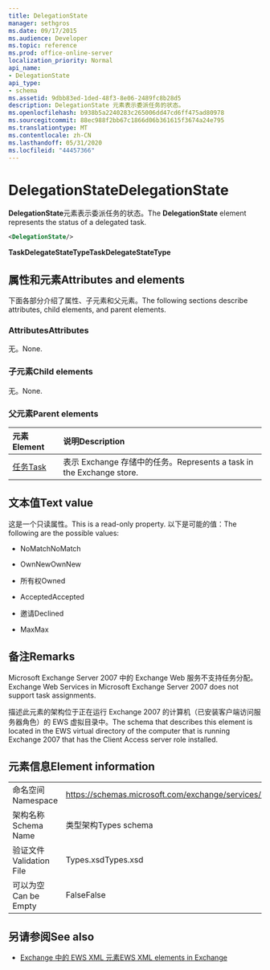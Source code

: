 ```yaml
---
title: DelegationState
manager: sethgros
ms.date: 09/17/2015
ms.audience: Developer
ms.topic: reference
ms.prod: office-online-server
localization_priority: Normal
api_name:
- DelegationState
api_type:
- schema
ms.assetid: 9dbb83ed-1ded-48f3-8e06-2489fc8b28d5
description: DelegationState 元素表示委派任务的状态。
ms.openlocfilehash: b938b5a2240283c265006dd47cd6ff475ad80978
ms.sourcegitcommit: 88ec988f2bb67c1866d06b361615f3674a24e795
ms.translationtype: MT
ms.contentlocale: zh-CN
ms.lasthandoff: 05/31/2020
ms.locfileid: "44457366"
---
```

# <a name="delegationstate"></a><span data-ttu-id="b1693-103">DelegationState</span><span class="sxs-lookup"><span data-stu-id="b1693-103">DelegationState</span></span>

<span data-ttu-id="b1693-104">**DelegationState**元素表示委派任务的状态。</span><span class="sxs-lookup"><span data-stu-id="b1693-104">The **DelegationState** element represents the status of a delegated task.</span></span> 
  
```xml
<DelegationState/>
```

<span data-ttu-id="b1693-105">**TaskDelegateStateType**</span><span class="sxs-lookup"><span data-stu-id="b1693-105">**TaskDelegateStateType**</span></span>

## <a name="attributes-and-elements"></a><span data-ttu-id="b1693-106">属性和元素</span><span class="sxs-lookup"><span data-stu-id="b1693-106">Attributes and elements</span></span>

<span data-ttu-id="b1693-107">下面各部分介绍了属性、子元素和父元素。</span><span class="sxs-lookup"><span data-stu-id="b1693-107">The following sections describe attributes, child elements, and parent elements.</span></span>
  
### <a name="attributes"></a><span data-ttu-id="b1693-108">Attributes</span><span class="sxs-lookup"><span data-stu-id="b1693-108">Attributes</span></span>

<span data-ttu-id="b1693-109">无。</span><span class="sxs-lookup"><span data-stu-id="b1693-109">None.</span></span>
  
### <a name="child-elements"></a><span data-ttu-id="b1693-110">子元素</span><span class="sxs-lookup"><span data-stu-id="b1693-110">Child elements</span></span>

<span data-ttu-id="b1693-111">无。</span><span class="sxs-lookup"><span data-stu-id="b1693-111">None.</span></span>
  
### <a name="parent-elements"></a><span data-ttu-id="b1693-112">父元素</span><span class="sxs-lookup"><span data-stu-id="b1693-112">Parent elements</span></span>

|<span data-ttu-id="b1693-113">**元素**</span><span class="sxs-lookup"><span data-stu-id="b1693-113">**Element**</span></span>|<span data-ttu-id="b1693-114">**说明**</span><span class="sxs-lookup"><span data-stu-id="b1693-114">**Description**</span></span>|
|:-----|:-----|
|[<span data-ttu-id="b1693-115">任务</span><span class="sxs-lookup"><span data-stu-id="b1693-115">Task</span></span>](task.md) <br/> |<span data-ttu-id="b1693-116">表示 Exchange 存储中的任务。</span><span class="sxs-lookup"><span data-stu-id="b1693-116">Represents a task in the Exchange store.</span></span>  <br/> |
   
## <a name="text-value"></a><span data-ttu-id="b1693-117">文本值</span><span class="sxs-lookup"><span data-stu-id="b1693-117">Text value</span></span>

<span data-ttu-id="b1693-118">这是一个只读属性。</span><span class="sxs-lookup"><span data-stu-id="b1693-118">This is a read-only property.</span></span> <span data-ttu-id="b1693-119">以下是可能的值：</span><span class="sxs-lookup"><span data-stu-id="b1693-119">The following are the possible values:</span></span>
  
- <span data-ttu-id="b1693-120">NoMatch</span><span class="sxs-lookup"><span data-stu-id="b1693-120">NoMatch</span></span>
    
- <span data-ttu-id="b1693-121">OwnNew</span><span class="sxs-lookup"><span data-stu-id="b1693-121">OwnNew</span></span>
    
- <span data-ttu-id="b1693-122">所有权</span><span class="sxs-lookup"><span data-stu-id="b1693-122">Owned</span></span>
    
- <span data-ttu-id="b1693-123">Accepted</span><span class="sxs-lookup"><span data-stu-id="b1693-123">Accepted</span></span>
    
- <span data-ttu-id="b1693-124">邀请</span><span class="sxs-lookup"><span data-stu-id="b1693-124">Declined</span></span>
    
- <span data-ttu-id="b1693-125">Max</span><span class="sxs-lookup"><span data-stu-id="b1693-125">Max</span></span>
    
## <a name="remarks"></a><span data-ttu-id="b1693-126">备注</span><span class="sxs-lookup"><span data-stu-id="b1693-126">Remarks</span></span>

<span data-ttu-id="b1693-127">Microsoft Exchange Server 2007 中的 Exchange Web 服务不支持任务分配。</span><span class="sxs-lookup"><span data-stu-id="b1693-127">Exchange Web Services in Microsoft Exchange Server 2007 does not support task assignments.</span></span>
  
<span data-ttu-id="b1693-128">描述此元素的架构位于正在运行 Exchange 2007 的计算机（已安装客户端访问服务器角色）的 EWS 虚拟目录中。</span><span class="sxs-lookup"><span data-stu-id="b1693-128">The schema that describes this element is located in the EWS virtual directory of the computer that is running Exchange 2007 that has the Client Access server role installed.</span></span>
  
## <a name="element-information"></a><span data-ttu-id="b1693-129">元素信息</span><span class="sxs-lookup"><span data-stu-id="b1693-129">Element information</span></span>

|||
|:-----|:-----|
|<span data-ttu-id="b1693-130">命名空间</span><span class="sxs-lookup"><span data-stu-id="b1693-130">Namespace</span></span>  <br/> |https://schemas.microsoft.com/exchange/services/2006/types  <br/> |
|<span data-ttu-id="b1693-131">架构名称</span><span class="sxs-lookup"><span data-stu-id="b1693-131">Schema Name</span></span>  <br/> |<span data-ttu-id="b1693-132">类型架构</span><span class="sxs-lookup"><span data-stu-id="b1693-132">Types schema</span></span>  <br/> |
|<span data-ttu-id="b1693-133">验证文件</span><span class="sxs-lookup"><span data-stu-id="b1693-133">Validation File</span></span>  <br/> |<span data-ttu-id="b1693-134">Types.xsd</span><span class="sxs-lookup"><span data-stu-id="b1693-134">Types.xsd</span></span>  <br/> |
|<span data-ttu-id="b1693-135">可以为空</span><span class="sxs-lookup"><span data-stu-id="b1693-135">Can be Empty</span></span>  <br/> |<span data-ttu-id="b1693-136">False</span><span class="sxs-lookup"><span data-stu-id="b1693-136">False</span></span>  <br/> |
   
## <a name="see-also"></a><span data-ttu-id="b1693-137">另请参阅</span><span class="sxs-lookup"><span data-stu-id="b1693-137">See also</span></span>

- [<span data-ttu-id="b1693-138">Exchange 中的 EWS XML 元素</span><span class="sxs-lookup"><span data-stu-id="b1693-138">EWS XML elements in Exchange</span></span>](ews-xml-elements-in-exchange.md)

